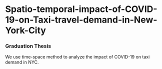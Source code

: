 # Spatio-temporal-impact-of-COVID-19-on-Taxi-travel-demand-in-New-York-City
### Graduation Thesis
We use time-space method to analyze the impact of COVID-19 on taxi demand in NYC.
